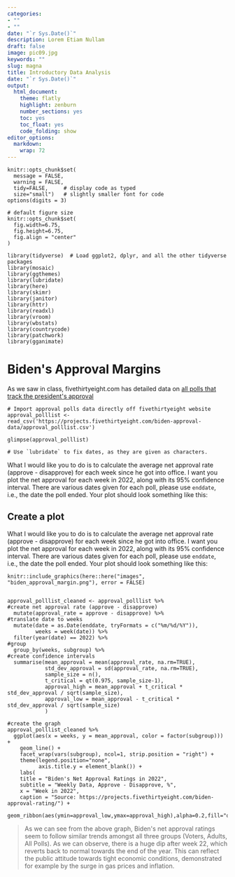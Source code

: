```yaml
---
categories:
- ""
- ""
date: "`r Sys.Date()`"
description: Lorem Etiam Nullam
draft: false
image: pic09.jpg
keywords: ""
slug: magna
title: Introductory Data Analysis
date: "`r Sys.Date()`"
output:
  html_document:
    theme: flatly
    highlight: zenburn
    number_sections: yes
    toc: yes
    toc_float: yes
    code_folding: show
editor_options: 
  markdown: 
    wrap: 72
---
```


```{r, setup, include=FALSE}
knitr::opts_chunk$set(
  message = FALSE, 
  warning = FALSE, 
  tidy=FALSE,     # display code as typed
  size="small")   # slightly smaller font for code
options(digits = 3)

# default figure size
knitr::opts_chunk$set(
  fig.width=6.75, 
  fig.height=6.75,
  fig.align = "center"
)
```

```{r load-libraries, include=FALSE}
library(tidyverse)  # Load ggplot2, dplyr, and all the other tidyverse packages
library(mosaic)
library(ggthemes)
library(lubridate)
library(here)
library(skimr)
library(janitor)
library(httr)
library(readxl)
library(vroom)
library(wbstats)
library(countrycode)
library(patchwork)
library(gganimate)
```
# Biden's Approval Margins

As we saw in class, fivethirtyeight.com has detailed data on [all polls
that track the president's
approval](https://projects.fivethirtyeight.com/biden-approval-ratings)

```{r, cache=TRUE}
# Import approval polls data directly off fivethirtyeight website
approval_polllist <- read_csv('https://projects.fivethirtyeight.com/biden-approval-data/approval_polllist.csv') 

glimpse(approval_polllist)

# Use `lubridate` to fix dates, as they are given as characters.
```

What I would like you to do is to calculate the average net approval
rate (approve - disapprove) for each week since he got into office. I
want you plot the net approval for each week in 2022, along with its 95%
confidence interval. There are various dates given for each poll, please
use `enddate`, i.e., the date the poll ended. Your plot should look
something like this:

## Create a plot

What I would like you to do is to calculate the average net approval
rate (approve - disapprove) for each week since he got into office. I
want you plot the net approval for each week in 2022, along with its 95%
confidence interval. There are various dates given for each poll, please
use `enddate`, i.e., the date the poll ended. Your plot should look
something like this:

```{r trump_margins, out.width="100%"}
knitr::include_graphics(here::here("images", "biden_approval_margin.png"), error = FALSE)
```

```{r approval_rate, out.width="100%"}

approval_polllist_cleaned <- approval_polllist %>%
#create net approval rate (approve - disapprove)
  mutate(approval_rate = approve - disapprove) %>% 
#translate date to weeks
  mutate(date = as.Date(enddate, tryFormats = c("%m/%d/%Y")), 
         weeks = week(date)) %>%
  filter(year(date) == 2022) %>% 
#group
  group_by(weeks, subgroup) %>%
#create confidence intervals 
  summarise(mean_approval = mean(approval_rate, na.rm=TRUE),
            std_dev_approval = sd(approval_rate, na.rm=TRUE),
            sample_size = n(),
            t_critical = qt(0.975, sample_size-1),
            approval_high = mean_approval + t_critical * std_dev_approval / sqrt(sample_size),
            approval_low = mean_approval - t_critical * std_dev_approval / sqrt(sample_size)
            )

#create the graph
approval_polllist_cleaned %>%
  ggplot(aes(x = weeks, y = mean_approval, color = factor(subgroup))) +
    geom_line() +
    facet_wrap(vars(subgroup), ncol=1, strip.position = "right") +
    theme(legend.position="none",
          axis.title.y = element_blank()) +
    labs(
    title = "Biden's Net Approval Ratings in 2022",
    subtitle = "Weekly Data, Approve - Disapprove, %",
    x = "Week in 2022",
    caption = "Source: https://projects.fivethirtyeight.com/biden-approval-rating/") +
    geom_ribbon(aes(ymin=approval_low,ymax=approval_high),alpha=0.2,fill="orange") 

```
> As we can see from the above graph, Biden's net approval ratings seem to follow similar trends amongst all three groups (Voters, Adults, All Polls). As we can observe, there is a huge dip after week 22, which reverts back to normal towards the end of the year. This can reflect the public attitude towards tight economic conditions, demonstrated for example by the surge in gas prices and inflation. 